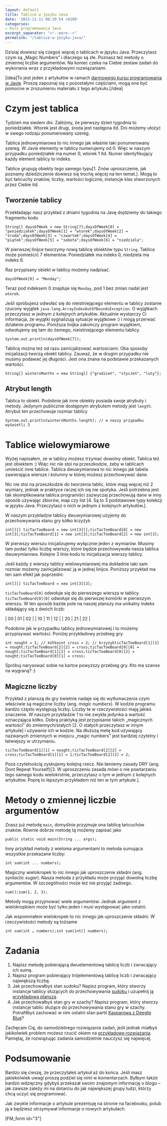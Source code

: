 ```yaml
---
layout: default
title: Tablice w języku Java
date: '2015-11-11 08:39:54 +0100'
categories:
- Kurs programowania Java
excerpt_separator: "<!--more-->"
permalink: "/tablice-w-jezyku-java/"
---
```

Dzisiaj dowiesz się czegoś więcej o tablicach w języku Java. Przeczytasz czym są „Magic Numbers” i dlaczego są złe. Poznasz też metody o zmiennej liczbie argumentów. Na koniec czeka na Ciebie zestaw zadań do wykonania wraz z przykładowymi rozwiązaniami.

[idea]To jest jeden z artykułów w ramach [darmowego kursu programowania w Javie](http://www.samouczekprogramisty.pl/kurs-programowania-java/). Proszę zapoznaj się z pozostałymi częściami, mogą one być pomocne w zrozumieniu materiału z tego artykułu.[/idea]

# Czym jest tablica
  
Tydzień ma siedem dni. Załóżmy, że pierwszy dzień tygodnia to poniedziałek. Wtorek jest drugi, środa jest następna itd. Dni możemy ułożyć w swego rodzaju ponumerowany szereg.

Tablica jednowymiarowa to nic innego jak właśnie taki ponumerowany szereg. W Javie elementy w tablicy numerujemy od 0. Więc w naszym przypadku poniedziałek ma numer 0, wtorek 1 itd. Numer identyfikujący każdy element tablicy to indeks.

Tablice grupują obiekty tego samego typu[1. Znów uproszczenie, jak poznamy dziedziczenie dowiesz się trochę więcej na ten temat.]. Mogą to być łańcuchy znaków, liczby, wartości logiczne, instancje klas stworzonych przez Ciebie itd.

## Tworzenie tablicy
  
Przekładając nasz przykład z dniami tygodnia na Javę dojdziemy do takiego fragmentu kodu

    String[] daysOfWeek = new String[7];daysOfWeek[0] = "poniedziałek";daysOfWeek[1] = "wtorek";daysOfWeek[2] = "środa";daysOfWeek[3] = "czwartek";daysOfWeek[4] = "piątek";daysOfWeek[5] = "sobota";daysOfWeek[6] = "niedziela";

  
W pierwszej linijce tworzymy nową tablicę obiektów typu `String`. Tablica może pomieścić 7 elementów. Poniedziałek ma indeks 0, niedziela ma indeks 6.

Raz przypisany obiekt w tablicy możemy nadpisać.

    daysOfWeek[0] = "Monday";

  
Teraz pod indeksem 0 znajduje się `Monday`, pod 1 bez zmian nadal jest `wtorek`.

Jeśli spróbujesz odwołać się do nieistniejącego elementu w tablicy zostanie rzucony wyjątek `java.lang.ArrayIndexOutOfBoundsException`. O wyjątkach przeczytasz w jednym z kolejnych artykułów. Aktualnie wystarczy Ci informacja, że wyjątki sygnalizują sytuacje wyjątkowe :) i mogą przerwać działanie programu. Poniższa linijka zakończy program wyjątkiem, odwołujemy się tam do ósmego, nieistniejącego elementu tablicy.

    System.out.println(daysOfWeek[7]);

  
Tablicę można też od razu zainicjalizować wartościami. Oba sposoby inicjalizacji tworzą obiekt tablicy. Zauważ, że w drugim przypadku nie musimy podawać jej długości. Jest ona znana na podstawie przekazanych wartości.

    String[] wintersMonths = new String[] {"grudzień", "styczeń", "luty"};

## Atrybut length
  
Tablica to obiekt. Podobnie jak inne obiekty posiada swoje atrybuty i metody. Jedynym publicznie dostępnym atrybutem metody jest `length`. Atrybut ten przechowuje rozmiar tablicy

    System.out.println(wintersMonths.length); // w naszy przypadku wyświetli 3

# Tablice wielowymiarowe
  
Wyżej napisałem, ze w tablicy możesz trzymać dowolny obiekt. Tablica też jest obiektem :) Więc nic nie stoi na przeszkodzie, żeby w tablicach umieścić inne tablice. Tablica dwuwymiarowa to nic innego jak tabela zawierająca wiersze i kolumny w której możesz przechowywać dane.

Nic nie stoi na przeszkodzie do tworzenia tablic, które mają więcej niż 2 wymiary, jednak w praktyce raczej ich się nie spotyka. Jeśli potrzebna jest tak skomplikowana tablica programiści zazwyczaj przechowują dane w inny sposób używając zbiorów, map czy list [4. Są to 3 podstawowe typy kolekcji w języku Java. Przeczytasz o nich w jednym z kolejnych artykułów.].

W naszym przykładzie tablicy dwuwymiarowej użyjemy do przechowywania stanu gry kółko krzyżyk

    int[][] ticTacToeBoard = new int[3][];ticTacToeBoard[0] = new int[3];ticTacToeBoard[1] = new int[3];ticTacToeBoard[2] = new int[3];

  
W pierwszy wierszu inicjalizujemy wyłącznie jeden z wymiarów. Musimy tam podać tylko liczbę wierszy, które będzie przechowywała nasza tablica dwuwymiarowa. Kolejne 3 linie kodu to inicjalizacja wierszy tablicy.

Jeśli każdy z wierszy tablicy wielowymiarowej ma dokładnie taki sam rozmiar możemy zainicjalizować ją w jednej linijce. Poniższy przykład ma ten sam efekt jak poprzedni:

    int[][] ticTacToeBoard = new int[3][3];

  
`ticTacToeBoard[0]` odwołuje się do pierwszego wiersza w tablicy. `ticTacToeBoard[0][0]` odwołuje się do pierwszej komórki w pierwszym wierszu. W ten sposób każde pole na naszej planszy ma unikalny indeks składający się z dwóch liczb:

| 00 | 01 | 02 |
| 10 | 11 | 12 |
| 20 | 21 | 22 |
  
  

  
Podobnie jak w przypadku tablicy jednowymiarowej i tu możemy przypisywać wartości. Poniżej przykładowy przebieg gry.

    int nought = 1; // kółkoint cross = 2; // krzyżykticTacToeBoard[1][1] = nought;ticTacToeBoard[2][2] = cross;ticTacToeBoard[0][0] = nought;ticTacToeBoard[1][2] = cross;ticTacToeBoard[0][2] = nought;ticTacToeBoard[0][1] = cross;

  
Spróbuj narysować sobie na kartce powyższy przebieg gry. Kto ma szanse na wygraną? :)
## Magiczne liczby
  
Przykład z planszą do gry świetnie nadaje się do wytłumaczenia czym właściwie są magiczne liczby (ang. _magic numbers_). W kodzie programu bardzo często występują liczby. Liczby te w rzeczywistości mają jakieś znaczenie. W naszym przykładzie 1 to nie zwykła jedynka a wartość oznaczająca kółko. Dobrą praktyką jest przypisanie takich „magicznych wartości” do zmiennych/stałych [2. O stałych przeczytasz w innym artykule] i używanie ich w kodzie. Na dłuższą metę kod używający nazwanych zmiennych w miejscu „magic numbers” jest bardziej czytelny i łatwiejszy w utrzymaniu.

    ticTacToeBoard[1][1] = nought;ticTacToeBoard[2][2] = cross;ticTacToeBoard[1][1] = 1;ticTacToeBoard[2][2] = 2;

  
Poza czytelnością zyskujemy kolejną rzecz. Nie łamiemy zasady DRY (ang. Dont Repeat Yourself)[3. W uproszczeniu zasada mówi o nie powtarzaniu tego samego kodu wielokrotnie, przeczytasz o tym w jednym z kolejnych artykułów. Poprę to lepszym przykładem niż ten w tym artykule.].
# Metody o zmiennej liczbie argumentów
  
Znasz już metodę `main`, domyślnie przyjmuje ona tablicę łańcuchów znaków. Równie dobrze metodę tą możemy zapisać jako

    public static void main(String ... args);

  
Inny przykład metody z wieloma argumentami to metoda sumująca wszystkie przekazane liczby:

    int sum(int ... numbers);

  
Magiczny wielokropek to nic innego jak uproszczenie składni (ang. _syntactic sugar_). Nasza metoda z przykładu może przyjąć dowolną liczbę argumentów. W szczególności może też nie przyjąć żadnego.

    sum();sum(1, 2, 3);

  
Metody mogą przyjmować wiele argumentów. Jednak argument z wielokropkiem może być tylko jeden i musi występować jako ostatni.

Jak wspomniałem wielokropek to nic innego jak uproszczenie składni. W rzeczywistości metody są tożsame

    int sum(int … numbers);int sum(int[] numbers);

# Zadania

1. Napisz metodę pobierającą dwuelementową tablicę liczb i zwracający ich sumę.
2. Napisz program pobierający trójelementową tablicę liczb i zwracający największą liczbę.
3. Jak przechowałbyś stan sudoku? Napisz program, który stworzy instancje tablicy służących do przechowywania [sudoku](https://pl.wikipedia.org/wiki/Sudoku) i uzupełnij ją [przykładową planszą](https://pl.wikipedia.org/wiki/Sudoku#/media/File:Sudoku_przyklad.png).
4. Jak przechowałbyś stan gry w szachy? Napisz program, który stworzy instancje tablic służące do przechowywania stanu gry w szachy. Potrafiłbyś zachować w nim ostatni stan partii [Kasparowa z Deegtp Blue](https://en.wikipedia.org/wiki/Deep_Blue_versus_Garry_Kasparov#Game_5_2)?
  
  
Zachęcam Cię, do samodzielnego rozwiązania zadań, jeśli jednak miałbyś jakikolwiek problem możesz rzucić okiem na [przykładowe rozwiązania](https://github.com/SamouczekProgramisty/KursJava/tree/master/04_tablice/src/main/java/pl/samouczekprogramisty/kursjava/arrays/exercise). Pamiętaj, że rozwiązując zadania samodzielnie nauczysz się najwięcej.
# Podsumowanie
  
Bardzo się cieszę, że przeczytałeś artykuł aż do końca. Jeśli masz jakiekolwiek uwagi proszę podziel się nimi w komentarzach. Byłbym także bardzo wdzięczny gdybyś przekazał swoim znajomym informację o blogu – jak zawsze zależy mi na dotarciu do jak największej grupy ludzi, którzy chcą uczyć się programować.

Jak zwykle informacje o artykule prezentuję na stronie na facebooku, polub ją a będziesz otrzymywał informacje o nowych artykułach.

[FM\_form id="3"]

